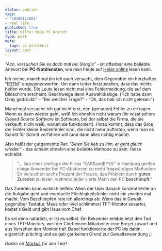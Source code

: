 ```yaml
--- 
status: publish
tags: 
- "10100111001"
- real life
published: true
title: Hilfe! Mein PC brennt!
type: post
meta: 
  tags: pc notdienst
layout: post
---
```

<em>"Ach, versuchen Sie es doch mal bei Google"</em> - ist offenbar eine beliebte Antwort bei <strong>PC-Notdiensten</strong>, wie man heute auf <a href="http://www.heise.de/newsticker/meldung/63313">Heise online</a> lesen kann.

Ich meine, manchmal bin ich auch versucht, dem Gegenüber ein herzhaftes "<acronym title="Read the Fine Manual">RTFM</acronym>" engegenzuwerfen. Um dann leider festzustellen, dass das nichts helfen würde. Die Leute lesen nicht mal eine Fehlermeldung, die auf dem Bildschirm erscheint. Geschweige denn Auswahldialoge. ("Ich habe dann Okay gedrückt!" - "Bei welcher Frage?" - "Oh, das hab ich nicht gelesen.")

Manchmal versuche ich gar nicht erst, den (genauen) Fehler zu erfragen. Wenn es dann wieder geht, weiß ich ohnehin nicht warum (ihr wisst schon: <em>Closed Source Software</em> ist Software, bei der selbst die Firma, die sie verkauft, nicht weiß, warum sie funktioniert). Hinzu kommt, dass das Gros der Fehler kleine Bedienfehler sind, die nicht mehr auftreten, wenn man es Schritt für Schritt vorführen will (und dann alles richtig macht).

Also heißt der gutgemeinte Rat: <em>"Seien Sie lieb zu ihm, er geht gleich wieder."</em> - das scheint ohnehin eine beliebte Methode zu sein: Heise schreibt:
<blockquote>"... laut einer Umfrage der Firma "EARSandEYES" in Hamburg greifen einige Anwender bei PC-Abstürzen zu recht fragwürdigen Methoden: So versuchen sechs Prozent der Frauen, das Problem durch <strong>gutes Zureden</strong> zu lösen, während jeder vierte Mann den PC <strong>beschimpft</strong>."</blockquote>

Das Zureden kann wirklich helfen: Wenn der User danach konzentrierter an die Aufgabe geht und eventuelle Flüchtigkeitsfehler nicht ein zweites mal macht. Vom Beschimpfen rate ich allerdings ab: Wenn das in Gewalt gegenüber Tastatur, Maus oder (viel schlimmer) TFT-Monitor ausartet, kostet's Geld und gibt Haue vom Chef.

Es sei denn natürlich, er ist es selbst. Ein Bekannter erlebte letzt den Tod eines TFT-Monitors, weil der Chef einem Mitarbeiter eine  Brezel zuwarf und aus Versehen den Monitor traf. Dabei funktionierte der PC bis dahin eigentlich prächtig und es gab gar keinen Grund zur Gewaltanwendung ;)

<em>Danke an <a href="http://www.markus-bekk.de/">Markus</a> für den Link!</em>
